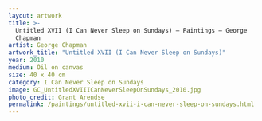 ```yaml
---
layout: artwork
title: >-
  Untitled XVII (I Can Never Sleep on Sundays) — Paintings — George
  Chapman
artist: George Chapman
artwork_title: "Untitled XVII (I Can Never Sleep on Sundays)"
year: 2010
medium: Oil on canvas
size: 40 x 40 cm
category: I Can Never Sleep on Sundays
image: GC_UntitledXVIIICanNeverSleepOnSundays_2010.jpg
photo_credit: Grant Arendse
permalink: /paintings/untitled-xvii-i-can-never-sleep-on-sundays.html
---
```

